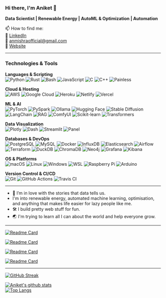 ### Hi there, I'm Aniket 👋

<!--
**Aniket-Mishra/Aniket-Mishra** is a ✨ _special_ ✨ repository because its `README.md` (this file) appears on your GitHub profile.

Here are some ideas to get you started:
-->

**Data Scientist | Renewable Energy | AutoML & Optimization | Automation**

📫 How to find me:  
:office: [LinkedIn](https://www.linkedin.com/in/aniket97/)  
:email: anmishraofficial@gmail.com  
:link: [Website](https://aniket-mishra.github.io)

---

### Technologies & Tools  

**Languages & Scripting**  
![Python](https://img.shields.io/badge/Python-3776AB?logo=python&logoColor=white) ![Rust](https://img.shields.io/badge/Rust-B7410E?logo=rust&logoColor=121212) ![Bash](https://img.shields.io/badge/Bash-fafafa?logo=gnu-bash&logoColor=blue) ![JavaScript](https://img.shields.io/badge/JavaScript-F7DF1E?logo=javascript&logoColor=black) ![C](https://img.shields.io/badge/C-A8B9CC?logo=c&logoColor=white) ![C++](https://img.shields.io/badge/C++-00599C?logo=cplusplus&logoColor=white) ![Painless](https://img.shields.io/badge/Painless-005571?logo=elastic&logoColor=white)



**Cloud & Hosting**  
![AWS](https://img.shields.io/badge/AWS-232F3E?logo=amazon-aws&logoColor=white) ![Google Cloud](https://img.shields.io/badge/Google_Cloud-4285F4?logo=google-cloud&logoColor=white) ![Heroku](https://img.shields.io/badge/Heroku-430098?logo=heroku&logoColor=white) ![Netlify](https://img.shields.io/badge/Netlify-00C7B7?logo=netlify&logoColor=white) ![Vercel](https://img.shields.io/badge/Vercel-000000?logo=vercel&logoColor=white)


**ML & AI**  
![PyTorch](https://img.shields.io/badge/PyTorch-EE4C2C?logo=pytorch&logoColor=white) ![PySpark](https://img.shields.io/badge/PySpark-E25A1C?logo=apachespark&logoColor=white)  ![Ollama](https://img.shields.io/badge/Ollama-424242?logo=ollama&logoColor=white)  ![Hugging Face](https://img.shields.io/badge/Hugging%20Face-FFCC00?logo=huggingface&logoColor=black) ![Stable Diffusion](https://img.shields.io/badge/Stable-Diffusion-A381FF?style=flat&logo=pytorch&logoColor=9D38FF)  ![LangChain](https://img.shields.io/badge/LangChain-2D3748?logo=langchain&logoColor=white) ![RAG](https://img.shields.io/badge/RAG-8B5CF6?logo=openai&logoColor=white) ![ComfyUI](https://img.shields.io/badge/ComfyUI-Blue?logo=<url-from-lobehub>)  ![Scikit-learn](https://img.shields.io/badge/Scikit--learn-F7931E?logo=scikit-learn&logoColor=white)  ![Transformers](https://img.shields.io/badge/Transformers-FFD21E?logo=huggingface&logoColor=black)

**Data Visualization**  
![Plotly](https://img.shields.io/badge/Plotly-3F4F75?logo=plotly&logoColor=white) ![Dash](https://img.shields.io/badge/Dash-008DE4?logo=dash&logoColor=white) ![Streamlit](https://img.shields.io/badge/Streamlit-FF4B4B?logo=streamlit&logoColor=white) ![Panel](https://img.shields.io/badge/Panel-0B486B?logo=python&logoColor=white)


**Databases & DevOps**  
![PostgreSQL](https://img.shields.io/badge/PostgreSQL-336791?logo=postgresql&logoColor=white) ![MySQL](https://img.shields.io/badge/MySQL-4479A1?logo=mysql&logoColor=white) ![Docker](https://img.shields.io/badge/Docker-2496ED?logo=docker&logoColor=white) ![InfluxDB](https://img.shields.io/badge/InfluxDB-22ADF6?logo=influxdb&logoColor=white) ![Elasticsearch](https://img.shields.io/badge/Elasticsearch-005571?logo=elasticsearch&logoColor=white) ![Airflow](https://img.shields.io/badge/Airflow-e3e3e3?logo=apache-airflow&logoColor=blue) ![Terraform](https://img.shields.io/badge/Terraform-7B42BC?logo=terraform&logoColor=white) ![DuckDB](https://img.shields.io/badge/DuckDB-FFF000?logo=duckdb&logoColor=black) ![ChromaDB](https://img.shields.io/badge/ChromaDB-000000?logo=chroma&logoColor=white) ![Neo4j](https://img.shields.io/badge/Neo4j-4581C3?logo=neo4j&logoColor=white) ![Grafana](https://img.shields.io/badge/Grafana-F46800?logo=grafana&logoColor=white) ![Kibana](https://img.shields.io/badge/Kibana-005571?logo=kibana&logoColor=white)
 
**OS & Platforms**  
![macOS](https://img.shields.io/badge/macOS-000000?logo=apple&logoColor=white) ![Linux](https://img.shields.io/badge/Linux-FCC624?logo=linux&logoColor=black) ![Windows](https://img.shields.io/badge/Windows-0078D6?logo=windows&logoColor=white) ![WSL](https://img.shields.io/badge/WSL-0A97F5?logo=linux&logoColor=white) ![Raspberry Pi](https://img.shields.io/badge/Raspberry%20Pi-A22846?logo=raspberry-pi&logoColor=white) ![Arduino](https://img.shields.io/badge/Arduino-00979D?logo=arduino&logoColor=white)



**Version Control & CI/CD**  
![Git](https://img.shields.io/badge/Git-F05032?logo=git&logoColor=white) ![GitHub Actions](https://img.shields.io/badge/GitHub_Actions-2088FF?logo=github-actions&logoColor=white) ![Travis CI](https://img.shields.io/badge/Travis%20CI-3EAAAF?logo=travis-ci&logoColor=white)

---

- 🌱 I’m in love with the stories that data tells us.
- I'm into renewable energy, automated machine learning, optimisation, and anything that makes life easier for lazy people like me. 
- :hammer_and_wrench: I build pretty web stuff for fun.
- :earth_asia: I'm trying to learn all I can about the world and help everyone grow.

---

[![Readme Card](https://github-readme-stats-lime-sigma.vercel.app/api/pin/?username=Aniket-Mishra&card_width=325&theme=radical&show_owner=true&repo=dotfiles)](https://github.com/Aniket-Mishra/dotfiles)  

[![Readme Card](https://github-readme-stats-lime-sigma.vercel.app/api/pin/?username=Aniket-Mishra&card_width=325&theme=radical&show_owner=true&repo=Scripts)](https://github.com/Aniket-Mishra/Scripts)

[![Readme Card](https://github-readme-stats-lime-sigma.vercel.app/api/pin/?username=Aniket-Mishra&card_width=325&theme=radical&show_owner=true&repo=statistical-model-implementer)](https://github.com/Aniket-Mishra/statistical-model-implementer)

[![Readme Card](https://github-readme-stats-lime-sigma.vercel.app/api/pin/?username=Aniket-Mishra&card_width=325&theme=radical&show_owner=true&repo=Statistics_with_Python_Specialization)](https://github.com/Aniket-Mishra/Statistics_with_Python_Specialization)

---

[![GitHub Streak](https://github-readme-streak-stats-beta-indol-59.vercel.app?user=Aniket-Mishra&theme=radical&hide_border=false&date_format=M%20j%5B%2C%20Y%5D)](https://git.io/streak-stats)

[![Aniket's github stats](https://github-readme-stats-lime-sigma.vercel.app/api?username=Aniket-Mishra&count_private=true&include_all_commits=false&show_icons=true&theme=radical&hide_rank=false&v=3)](https://github.com/anuraghazra/github-readme-stats)  
[![Top Langs](https://github-readme-stats-lime-sigma.vercel.app/api/top-langs/?username=Aniket-Mishra&theme=radical&langs_count=5&hide=Jupyter%20Notebook,HTML,CSS,PHP,Hack&exclude_repo=ubertech19,dotndash,ParallaxWebsite,Moonbow&v=3)](https://github.com/anuraghazra/github-readme-stats)
